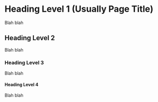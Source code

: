 
Heading Level 1 (Usually Page Title)
========

Blah blah

Heading Level 2
--------

Blah blah

### Heading Level 3

Blah blah

#### Heading Level 4

Blah blah

